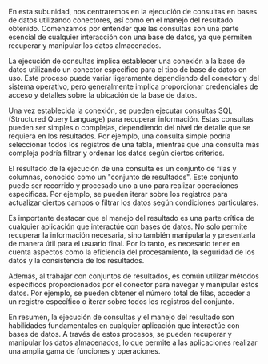 En esta subunidad, nos centraremos en la ejecución de consultas en bases de datos utilizando conectores, así como en el manejo del resultado obtenido. Comenzamos por entender que las consultas son una parte esencial de cualquier interacción con una base de datos, ya que permiten recuperar y manipular los datos almacenados.

La ejecución de consultas implica establecer una conexión a la base de datos utilizando un conector específico para el tipo de base de datos en uso. Este proceso puede variar ligeramente dependiendo del conector y del sistema operativo, pero generalmente implica proporcionar credenciales de acceso y detalles sobre la ubicación de la base de datos.

Una vez establecida la conexión, se pueden ejecutar consultas SQL (Structured Query Language) para recuperar información. Estas consultas pueden ser simples o complejas, dependiendo del nivel de detalle que se requiera en los resultados. Por ejemplo, una consulta simple podría seleccionar todos los registros de una tabla, mientras que una consulta más compleja podría filtrar y ordenar los datos según ciertos criterios.

El resultado de la ejecución de una consulta es un conjunto de filas y columnas, conocido como un "conjunto de resultados". Este conjunto puede ser recorrido y procesado uno a uno para realizar operaciones específicas. Por ejemplo, se pueden iterar sobre los registros para actualizar ciertos campos o filtrar los datos según condiciones particulares.

Es importante destacar que el manejo del resultado es una parte crítica de cualquier aplicación que interactúe con bases de datos. No solo permite recuperar la información necesaria, sino también manipularla y presentarla de manera útil para el usuario final. Por lo tanto, es necesario tener en cuenta aspectos como la eficiencia del procesamiento, la seguridad de los datos y la consistencia de los resultados.

Además, al trabajar con conjuntos de resultados, es común utilizar métodos específicos proporcionados por el conector para navegar y manipular estos datos. Por ejemplo, se pueden obtener el número total de filas, acceder a un registro específico o iterar sobre todos los registros del conjunto.

En resumen, la ejecución de consultas y el manejo del resultado son habilidades fundamentales en cualquier aplicación que interactúe con bases de datos. A través de estos procesos, se pueden recuperar y manipular los datos almacenados, lo que permite a las aplicaciones realizar una amplia gama de funciones y operaciones.
